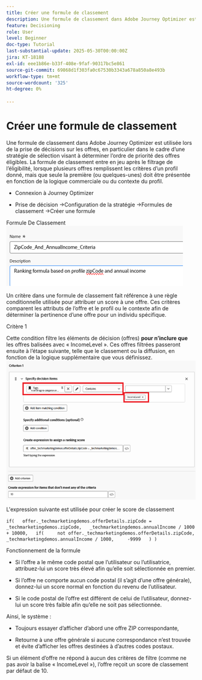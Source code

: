 ```yaml
---
title: Créer une formule de classement
description: Une formule de classement dans Adobe Journey Optimizer est utilisée lors de la prise de décisions sur les offres, en particulier dans le cadre d’une stratégie de sélection visant à déterminer l’ordre de priorité des offres éligibles.
feature: Decisioning
role: User
level: Beginner
doc-type: Tutorial
last-substantial-update: 2025-05-30T00:00:00Z
jira: KT-18188
exl-id: eee1b86e-b33f-408e-9faf-90317bc5e861
source-git-commit: 69868d1f303fa0c67530b3343a678a850a8e493b
workflow-type: tm+mt
source-wordcount: '325'
ht-degree: 0%

---
```


# Créer une formule de classement

Une formule de classement dans Adobe Journey Optimizer est utilisée lors de la prise de décisions sur les offres, en particulier dans le cadre d’une stratégie de sélection visant à déterminer l’ordre de priorité des offres éligibles. La formule de classement entre en jeu après le filtrage de l’éligibilité, lorsque plusieurs offres remplissent les critères d’un profil donné, mais que seule la première (ou quelques-unes) doit être présentée en fonction de la logique commerciale ou du contexte du profil.

* Connexion à Journey Optimizer

* Prise de décision ->Configuration de la stratégie ->Formules de classement ->Créer une formule

Formule De Classement
![name_description](assets/formuala-ranking.png)

Un critère dans une formule de classement fait référence à une règle conditionnelle utilisée pour attribuer un score à une offre. Ces critères comparent les attributs de l’offre et le profil ou le contexte afin de déterminer la pertinence d’une offre pour un individu spécifique.



Critère 1

Cette condition filtre les éléments de décision (offres) **pour n’inclure que** les offres balisées avec « IncomeLevel ».
Ces offres filtrées passeront ensuite à l’étape suivante, telle que le classement ou la diffusion, en fonction de la logique supplémentaire que vous définissez.
![criteria_one](assets/income-related-formula.png)


L&#39;expression suivante est utilisée pour créer le score de classement

```pql
if(   offer._techmarketingdemos.offerDetails.zipCode = _techmarketingdemos.zipCode,   _techmarketingdemos.annualIncome / 1000 + 10000,   if(     not offer._techmarketingdemos.offerDetails.zipCode,     _techmarketingdemos.annualIncome / 1000,     -9999   ) )
```

Fonctionnement de la formule

* Si l’offre a le même code postal que l’utilisateur ou l’utilisatrice, attribuez-lui un score très élevé afin qu’elle soit sélectionnée en premier.

* Si l’offre ne comporte aucun code postal (il s’agit d’une offre générale), donnez-lui un score normal en fonction du revenu de l’utilisateur.

* Si le code postal de l’offre est différent de celui de l’utilisateur, donnez-lui un score très faible afin qu’elle ne soit pas sélectionnée.

Ainsi, le système :

* Toujours essayer d’afficher d’abord une offre ZIP correspondante,

* Retourne à une offre générale si aucune correspondance n’est trouvée et évite d’afficher les offres destinées à d’autres codes postaux.


Si un élément d’offre ne répond à aucun des critères de filtre (comme ne pas avoir la balise « IncomeLevel »), l’offre reçoit un score de classement par défaut de 10.





